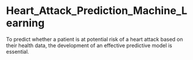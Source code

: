 # Heart_Attack_Prediction_Machine_Learning
To predict whether a patient is at potential risk of a heart attack based on their health data, the development of an effective predictive model is essential.
